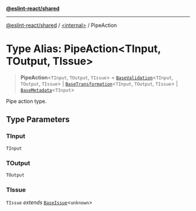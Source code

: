 [**@eslint-react/shared**](../../README.md)

***

[@eslint-react/shared](../../README.md) / [\<internal\>](../README.md) / PipeAction

# Type Alias: PipeAction\<TInput, TOutput, TIssue\>

> **PipeAction**\<`TInput`, `TOutput`, `TIssue`\> = [`BaseValidation`](../interfaces/BaseValidation.md)\<`TInput`, `TOutput`, `TIssue`\> \| [`BaseTransformation`](../interfaces/BaseTransformation.md)\<`TInput`, `TOutput`, `TIssue`\> \| [`BaseMetadata`](../interfaces/BaseMetadata.md)\<`TInput`\>

Pipe action type.

## Type Parameters

### TInput

`TInput`

### TOutput

`TOutput`

### TIssue

`TIssue` *extends* [`BaseIssue`](../interfaces/BaseIssue.md)\<`unknown`\>

